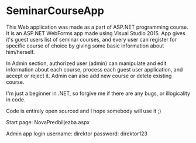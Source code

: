 # SeminarCourseApp

This Web application was made as a part of ASP.NET programming course. It is an ASP.NET WebForms app made using Visual Studio 2015.
App gives it's guest users list of seminar courses, and every user can register for specific course of choice by giving some basic information about him/herself.

In Admin section, authorized user (admin) can manipulate and edit information about each course, process each guest user application, and accept or reject it. Admin can also add new course or delete existing course.

I'm just a beginner in .NET, so forgive me if there are any bugs, or illogicality in code.

Code is entirely open sourced and I hope somebody will use it ;)


Start page: NovaPredbiljezba.aspx

Admin app login
username: direktor
password: direktor123
